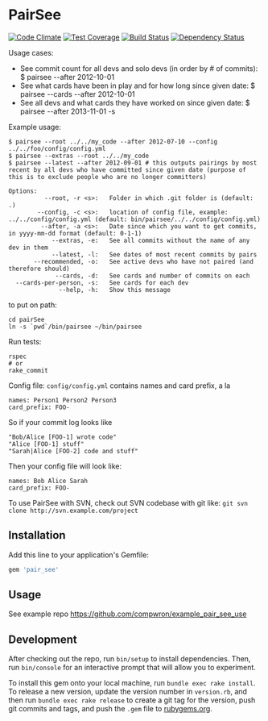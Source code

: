 # PairSee

[![Code Climate](https://codeclimate.com/github/compwron/pairSee/badges/gpa.svg)](https://codeclimate.com/github/compwron/pairSee)
[![Test Coverage](https://codeclimate.com/github/compwron/pairSee/badges/coverage.svg)](https://codeclimate.com/github/compwron/pairSee)
[![Build Status](https://travis-ci.org/compwron/pairSee.svg)](https://travis-ci.org/compwron/pairSee)
[![Dependency Status](https://gemnasium.com/compwron/pairSee.png)](https://gemnasium.com/compwron/pairSee)


Usage cases:
* See commit count for all devs and solo devs (in order by # of commits): $ pairsee --after 2012-10-01
* See what cards have been in play and for how long since given date: $ pairsee --cards --after 2012-10-01
* See all devs and what cards they have worked on since given date: $ pairsee --after 2013-11-01 -s

Example usage: 
```
$ pairsee --root ../../my_code --after 2012-07-10 --config ../../foo/config/config.yml
$ pairsee --extras --root ../../my_code
$ pairsee --latest --after 2012-09-01 # this outputs pairings by most recent by all devs who have committed since given date (purpose of this is to exclude people who are no longer committers)
```

```
Options:
          --root, -r <s>:   Folder in which .git folder is (default: .)
        --config, -c <s>:   location of config file, example: ../../config/config.yml (default: bin/pairsee/../../config/config.yml)
         --after, -a <s>:   Date since which you want to get commits, in yyyy-mm-dd format (default: 0-1-1)
            --extras, -e:   See all commits without the name of any dev in them
            --latest, -l:   See dates of most recent commits by pairs
       --recommended, -o:   See active devs who have not paired (and therefore should)
             --cards, -d:   See cards and number of commits on each
  --cards-per-person, -s:   See cards for each dev
              --help, -h:   Show this message
```

to put on path:
```
cd pairSee
ln -s `pwd`/bin/pairsee ~/bin/pairsee
```

Run tests:
```
rspec
# or
rake_commit
```

Config file: `config/config.yml`
contains names and card prefix, a la
```
names: Person1 Person2 Person3
card_prefix: FOO-
```

So if your commit log looks like 
```
"Bob/Alice [FOO-1] wrote code"
"Alice [FOO-1] stuff"
"Sarah|Alice [FOO-2] code and stuff"
```

Then your config file will look like:
```
names: Bob Alice Sarah
card_prefix: FOO-
```

To use PairSee with SVN, check out SVN codebase with git like: `git svn clone http://svn.example.com/project`

## Installation

Add this line to your application's Gemfile:

```ruby
gem 'pair_see'
```

## Usage

See example repo https://github.com/compwron/example_pair_see_use

## Development

After checking out the repo, run `bin/setup` to install dependencies. Then, run `bin/console` for an interactive prompt that will allow you to experiment.

To install this gem onto your local machine, run `bundle exec rake install`. To release a new version, update the version number in `version.rb`, and then run `bundle exec rake release` to create a git tag for the version, push git commits and tags, and push the `.gem` file to [rubygems.org](https://rubygems.org).
